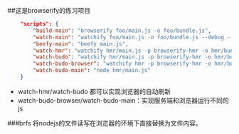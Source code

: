 ##这是browserify的练习项目

```json
    "scripts": {
        "build-main": "browserify foo/main.js -o foo/bundle.js",
        "watch-main": "watchify foo/main.js -o foo/bundle.js --debug --verbose",
        "beefy-main": "beefy main.js",
        "watch-hmr": "watchify hmr/main.js -p browserify-hmr -o hmr/bundle.js -dv & ecstatic hmr -p 8000",
        "watch-budo": "watchify hmr/main.js -p browserify-hmr -o hmr/bundle.js -dv & budo hmr/main.js -d hmr --live -p 8888",
        "watch-budo-browser": "watchify hmr -p browserify-hmr -o hmr/bundle.js -dv & budo hmr/browser.js -d hmr --live -p 8888",
        "watch-budo-main": "node hmr/main.js"
    }
```
- watch-hmr/watch-budo 都可以实现浏览器的自动刷新
- watch-budo-browser/watch-budo-main：实现服务端和浏览器运行不同的js

###brfs
将nodejs的文件读写在浏览器的环境下直接替换为文件内容。